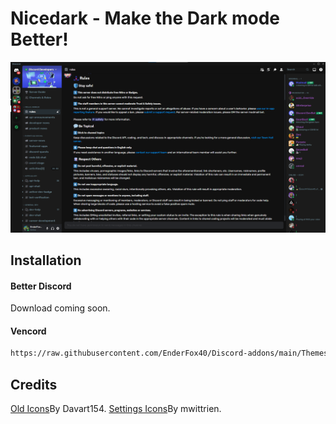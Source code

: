 # Nicedark - Make the Dark mode Better!

![Preview](https://raw.githubusercontent.com/EnderFox40/Discord-addons/main/Themes/Nicedark/preview.png)
## Installation

#### Better Discord
Download coming soon.

#### Vencord
```bash
https://raw.githubusercontent.com/EnderFox40/Discord-addons/main/Themes/Nicedark/nicedark.theme.css
```
## Credits

[Old Icons](https://davart154.github.io/Themes/Icon%20Revert%202023/2023%20Icon%20Revert.css)By Davart154.
[Settings Icons](https://mwittrien.github.io/BetterDiscordAddons/Themes/_res/SettingsIcons.css)By mwittrien.
